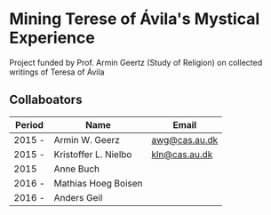 # Mining Terese of Ávila's Mystical Experience 
Project funded by Prof. Armin Geertz (Study of Religion) on collected writings of Teresa of Ávila <br/>
## Collaboators <br/>
Period  | Name | Email
------------- | ------------- | ------------- 
2015 -  | Armin W. Geerz | awg@cas.au.dk 
2015 -  | Kristoffer L. Nielbo | kln@cas.au.dk
2015    | Anne Buch |
2016 -  | Mathias Hoeg Boisen |
2016 -  | Anders Geil |
